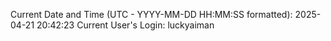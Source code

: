 Current Date and Time (UTC - YYYY-MM-DD HH:MM:SS formatted): 2025-04-21 20:42:23
Current User's Login: luckyaiman
